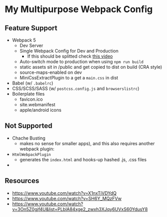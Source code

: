 # My Multipurpose Webpack Config

## Feature Support

- Webpack 5
  - Dev Server
  - Single Webpack Config for Dev and Production
    - If this should be splitted check [this video](https://www.youtube.com/watch?v=VR5y93CNzeA&list=PLblA84xge2_zwxh3XJqy6UVxS60YdusY8&index=7)
  - Auto-switch mode to production when using `npm run build`
  - static assets sit in /public and get copied to dist on build (CRA style)
  - source-maps-enabled on dev
  - MiniCssExtractPlugin to a get a `main.css` in dist
- Babel (w/ `.babelrc`)
- CSS/SCSS/SASS (w/ `postcss.config.js` and `browserslistrc`)
- Boilerplate files
  - favicon.ico
  - site.webmanifest
  - apple/android icons

## Not Supported

- Chache Busting
  - makes no sense for smaller apps), and this also requires another webpack plugin:
- `HtmlWebpackPlugin`
  - generates the `index.html` and hooks-up hashed .js, .css files
-

## Resources

- https://www.youtube.com/watch?v=X1nxTjVDYdQ
- https://www.youtube.com/watch?v=SH6Y_MQzFVw
- https://www.youtube.com/watch?v=3On5Z0gjf4U&list=PLblA84xge2_zwxh3XJqy6UVxS60YdusY8
